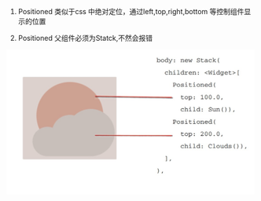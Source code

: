 
1. Positioned 类似于css 中绝对定位，通过left,top,right,bottom 等控制组件显示的位置

2. Positioned 父组件必须为Statck,不然会报错

![avartar](../../../assets/positiond.jpg)